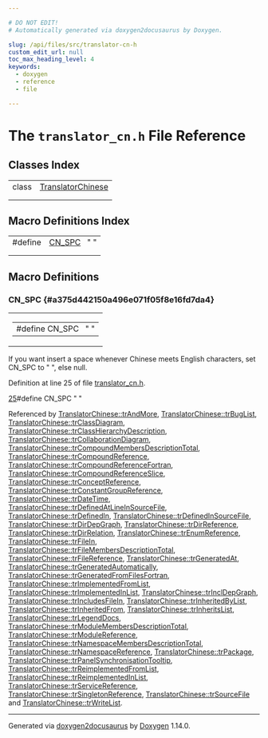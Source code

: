 ```yaml
---

# DO NOT EDIT!
# Automatically generated via doxygen2docusaurus by Doxygen.

slug: /api/files/src/translator-cn-h
custom_edit_url: null
toc_max_heading_level: 4
keywords:
  - doxygen
  - reference
  - file

---
```


<div class="doxyPage">

# The `translator_cn.h` File Reference



## Classes Index

<table class="doxyMembersIndex">

<tr class="doxyMemberIndexItem">
<td class="doxyMemberIndexItemType" align="left" valign="top">class</td>
<td class="doxyMemberIndexItemName" align="left" valign="top"><a href="/web-doxygen/docs/api/classes/translatorchinese">TranslatorChinese</a></td>
</tr>
<tr class="doxyMemberIndexDescription">
<td class="doxyMemberIndexDescriptionLeft"></td>
<td class="doxyMemberIndexDescriptionRight">
</td>
</tr>
<tr class="doxyMemberIndexSeparator">
<td class="doxyMemberIndexSeparator" colspan="2"></td>
</tr>

</table>

## Macro Definitions Index

<table class="doxyMembersIndex">

<tr class="doxyMemberIndexItem">
<td class="doxyMemberIndexItemType" align="left" valign="top">#define</td>
<td class="doxyMemberIndexItemName" align="left" valign="top"><a href="#a375d442150a496e071f05f8e16fd7da4">CN_SPC</a>&nbsp;&nbsp;&nbsp;" "</td>
</tr>
<tr class="doxyMemberIndexDescription">
<td class="doxyMemberIndexDescriptionLeft"></td>
<td class="doxyMemberIndexDescriptionRight">
</td>
</tr>
<tr class="doxyMemberIndexSeparator">
<td class="doxyMemberIndexSeparator" colspan="2"></td>
</tr>

</table>


<div class="doxySectionDef">

## Macro Definitions

### CN\_SPC {#a375d442150a496e071f05f8e16fd7da4}

<div class="doxyMemberItem">
<div class="doxyMemberProto">
<table class="doxyMemberLabels">
<tr class="doxyMemberLabels">
<td class="doxyMemberLabelsLeft">
<table class="doxyMemberName">
<tr>
<td class="doxyMemberName">#define CN_SPC&nbsp;&nbsp;&nbsp;" "</td>
</tr>
</table>
</td>
</tr>
</table>
</div>
<div class="doxyMemberDoc">




<p>If you want insert a space whenever Chinese meets English characters, set CN_SPC to " ", else null.</p>


<p>Definition at line 25 of file <a href="/web-doxygen/docs/api/files/src/translator-cn-h">translator_cn.h</a>.</p>


<div class="doxyProgramListing">

<div class="doxyCodeLine"><span class="doxyLineNumber"><a href="#a375d442150a496e071f05f8e16fd7da4">25</a></span><span class="doxyLineContent"><span class="doxyHighlightPreprocessor">#define CN_SPC " "</span></span></div>

</div>


<p>Referenced by <a href="/web-doxygen/docs/api/classes/translatorchinese/#a42cd3874582bec64a63bb712c461dc35">TranslatorChinese::trAndMore</a>, <a href="/web-doxygen/docs/api/classes/translatorchinese/#a2fe3d8a1f2696941197a2ef15a85e20d">TranslatorChinese::trBugList</a>, <a href="/web-doxygen/docs/api/classes/translatorchinese/#a73ac2b8f2d1991b7612dd67fbf3023b7">TranslatorChinese::trClassDiagram</a>, <a href="/web-doxygen/docs/api/classes/translatorchinese/#a7c73155135922f2f6790352810f7dcb9">TranslatorChinese::trClassHierarchyDescription</a>, <a href="/web-doxygen/docs/api/classes/translatorchinese/#a2c3ed5967ffffc79b51aaf0fa9b837b3">TranslatorChinese::trCollaborationDiagram</a>, <a href="/web-doxygen/docs/api/classes/translatorchinese/#a67430b58a3a2a7864f8fb526039d2c35">TranslatorChinese::trCompoundMembersDescriptionTotal</a>, <a href="/web-doxygen/docs/api/classes/translatorchinese/#ad4000c9fa1d2b9a491e02af06be6363a">TranslatorChinese::trCompoundReference</a>, <a href="/web-doxygen/docs/api/classes/translatorchinese/#a128410e5e4b84c64ba0e638b6eb60043">TranslatorChinese::trCompoundReferenceFortran</a>, <a href="/web-doxygen/docs/api/classes/translatorchinese/#a05763a29d5bfa7dd170c3f789361dc6b">TranslatorChinese::trCompoundReferenceSlice</a>, <a href="/web-doxygen/docs/api/classes/translatorchinese/#a17789273d47d5342096b8ce0f9b5b148">TranslatorChinese::trConceptReference</a>, <a href="/web-doxygen/docs/api/classes/translatorchinese/#a37efecf2466156cce544834d3062365f">TranslatorChinese::trConstantGroupReference</a>, <a href="/web-doxygen/docs/api/classes/translatorchinese/#ab1cffedb58d7be72593e127a44073e82">TranslatorChinese::trDateTime</a>, <a href="/web-doxygen/docs/api/classes/translatorchinese/#ad4e1ab979c97d28e8b4780fd2e8be5bc">TranslatorChinese::trDefinedAtLineInSourceFile</a>, <a href="/web-doxygen/docs/api/classes/translatorchinese/#a142e9a7516c0d50e40765d6fa250c6db">TranslatorChinese::trDefinedIn</a>, <a href="/web-doxygen/docs/api/classes/translatorchinese/#ad8ce4ef38bf250f5476abb2663d2d827">TranslatorChinese::trDefinedInSourceFile</a>, <a href="/web-doxygen/docs/api/classes/translatorchinese/#a306624b19f210d0c5854d625d6048131">TranslatorChinese::trDirDepGraph</a>, <a href="/web-doxygen/docs/api/classes/translatorchinese/#a2562941433f9c4c298d16c339ad4d7d6">TranslatorChinese::trDirReference</a>, <a href="/web-doxygen/docs/api/classes/translatorchinese/#a9c469df455c8155ff1061a33a28b9f23">TranslatorChinese::trDirRelation</a>, <a href="/web-doxygen/docs/api/classes/translatorchinese/#a83ce81323ce1aeeb19aee05ec6b93490">TranslatorChinese::trEnumReference</a>, <a href="/web-doxygen/docs/api/classes/translatorchinese/#a5ec1e5b09887005cbd50c12e20011e21">TranslatorChinese::trFileIn</a>, <a href="/web-doxygen/docs/api/classes/translatorchinese/#abaceeeacb9c812a8fdf923439450b477">TranslatorChinese::trFileMembersDescriptionTotal</a>, <a href="/web-doxygen/docs/api/classes/translatorchinese/#a8394337da35f51897765320ce5b07bd0">TranslatorChinese::trFileReference</a>, <a href="/web-doxygen/docs/api/classes/translatorchinese/#adde442e745ad34fdb8b1882930be2ed0">TranslatorChinese::trGeneratedAt</a>, <a href="/web-doxygen/docs/api/classes/translatorchinese/#a37043399d48389168c03bf9485342791">TranslatorChinese::trGeneratedAutomatically</a>, <a href="/web-doxygen/docs/api/classes/translatorchinese/#a985340fc233521d1dbd0588fd18341d1">TranslatorChinese::trGeneratedFromFilesFortran</a>, <a href="/web-doxygen/docs/api/classes/translatorchinese/#ab70089307b3861726b1ac9ea35406526">TranslatorChinese::trImplementedFromList</a>, <a href="/web-doxygen/docs/api/classes/translatorchinese/#a0a551049fd2bdb4dcca115e5efd4fb8a">TranslatorChinese::trImplementedInList</a>, <a href="/web-doxygen/docs/api/classes/translatorchinese/#a5ed34caaff3054ffb390bf2d92e04931">TranslatorChinese::trInclDepGraph</a>, <a href="/web-doxygen/docs/api/classes/translatorchinese/#ace27b66977dd6677d52c8f14734b2756">TranslatorChinese::trIncludesFileIn</a>, <a href="/web-doxygen/docs/api/classes/translatorchinese/#a070a268b606edf527aac9a78d79d1715">TranslatorChinese::trInheritedByList</a>, <a href="/web-doxygen/docs/api/classes/translatorchinese/#accd3e6ae5475a4c0bbaf276172868cb6">TranslatorChinese::trInheritedFrom</a>, <a href="/web-doxygen/docs/api/classes/translatorchinese/#a4b62742cbe912529d300e90f96114a8e">TranslatorChinese::trInheritsList</a>, <a href="/web-doxygen/docs/api/classes/translatorchinese/#a2901982e23dfcfbad3a954e19ec390db">TranslatorChinese::trLegendDocs</a>, <a href="/web-doxygen/docs/api/classes/translatorchinese/#ac0e4d55d069f5d015d1a1eca81612430">TranslatorChinese::trModuleMembersDescriptionTotal</a>, <a href="/web-doxygen/docs/api/classes/translatorchinese/#a3d8e1cb13accd754fd5d38e93704a25e">TranslatorChinese::trModuleReference</a>, <a href="/web-doxygen/docs/api/classes/translatorchinese/#ab5369e243cb7210c293cf572cd915619">TranslatorChinese::trNamespaceMembersDescriptionTotal</a>, <a href="/web-doxygen/docs/api/classes/translatorchinese/#aac63ccb83472d4c1d4aeeadc8f782d44">TranslatorChinese::trNamespaceReference</a>, <a href="/web-doxygen/docs/api/classes/translatorchinese/#a4ee2fe8badc7139d0721009a44246bf5">TranslatorChinese::trPackage</a>, <a href="/web-doxygen/docs/api/classes/translatorchinese/#ad4aceb9d6ff7a10eb971b693b6c4a9cf">TranslatorChinese::trPanelSynchronisationTooltip</a>, <a href="/web-doxygen/docs/api/classes/translatorchinese/#a7c35800c661d241862cc33b2a931da5a">TranslatorChinese::trReimplementedFromList</a>, <a href="/web-doxygen/docs/api/classes/translatorchinese/#ad96b5623314e4b391c98318ed8c950e4">TranslatorChinese::trReimplementedInList</a>, <a href="/web-doxygen/docs/api/classes/translatorchinese/#a22996ace5d14a2b658ae60301e2a6a6d">TranslatorChinese::trServiceReference</a>, <a href="/web-doxygen/docs/api/classes/translatorchinese/#a0e56abf1f2b709677df945bc345c5edd">TranslatorChinese::trSingletonReference</a>, <a href="/web-doxygen/docs/api/classes/translatorchinese/#af3ab8788cca01fe55d223a1e7be0f6e0">TranslatorChinese::trSourceFile</a> and <a href="/web-doxygen/docs/api/classes/translatorchinese/#af9ba5e5385b366273f8898f3f2dda129">TranslatorChinese::trWriteList</a>.</p>

</div>
</div>

</div>

<hr/>

<p class="doxyGeneratedBy">Generated via <a href="https://github.com/xpack/doxygen2docusaurus">doxygen2docusaurus</a> by <a href="https://www.doxygen.nl">Doxygen</a> 1.14.0.</p>

</div>
